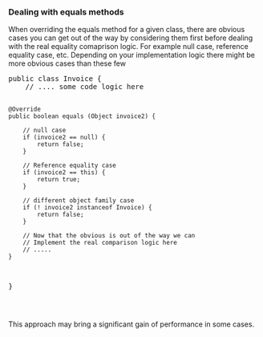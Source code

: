 <h3> Dealing with equals methods </h3>
<p>
When overriding the equals method for a given class, there are obvious cases you can get out of the way by considering them first before dealing with the real equality comaprison logic. For example
null case, reference equality case, etc. Depending on your implementation logic there might be more obvious cases than these few
<br/>
<p>
<pre>
public class Invoice {
	// .... some code logic here
	
	@Override
	public boolean equals (Object invoice2) {

		// null case
		if (invoice2 == null) {
			return false;
		}
		
		// Reference equality case
		if (invoice2 == this) {
			return true;
		}
		
		// different object family case
		if (! invoice2 instanceof Invoice) {
			return false;
		}
		
		// Now that the obvious is out of the way we can
		// Implement the real comparison logic here
		// .....
	}
}
</pre>
</p>
<br/>

This approach may bring a significant gain of performance in some cases.

</p>
